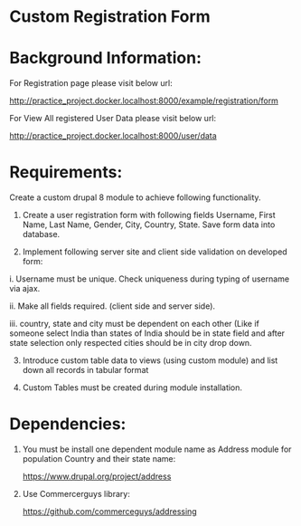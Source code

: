 # Custom Registration Form
 
# Background Information:

For Registration page please visit below url: 

http://practice_project.docker.localhost:8000/example/registration/form

For View All registered User Data please visit below url:

http://practice_project.docker.localhost:8000/user/data

# Requirements:

Create a custom drupal 8 module to achieve following functionality.

1. Create a user registration form with following fields Username, First Name, Last Name, Gender, City, Country, State. Save form data into database.

2. Implement following server site and client side validation on developed form:

  i. Username must be unique. Check uniqueness during typing of username via ajax.

  ii. Make all fields required.  (client side and server side).

  iii. country, state and city must be dependent on each other (Like if someone select India than states of India should be in state field and after state selection only respected cities should be in city drop down.

3. Introduce custom table data to views (using custom module) and list down all records in tabular format

4. Custom Tables must be created during module installation.


# Dependencies:

1. You must be install one dependent module name as Address module for population Country and their state name:

	https://www.drupal.org/project/address

2. Use Commercerguys library:

	https://github.com/commerceguys/addressing
